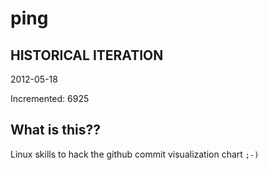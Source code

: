 # ping

## HISTORICAL ITERATION
2012-05-18

Incremented: 6925

## What is this?? 
Linux skills to hack the github commit visualization chart `;-)`

